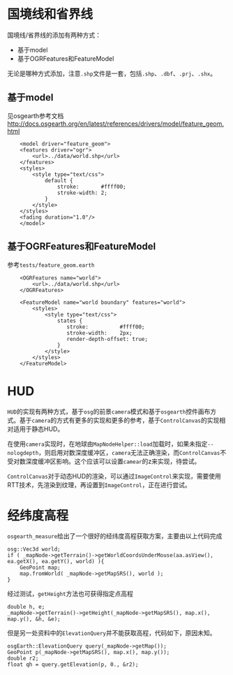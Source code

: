 # 国境线和省界线

国境线/省界线的添加有两种方式：

- 基于model
- 基于OGRFeatures和FeatureModel

无论是哪种方式添加，注意`.shp`文件是一套，包括`.shp`、`.dbf`、`.prj`、`.shx`。

## 基于model

见osgearth参考文档 http://docs.osgearth.org/en/latest/references/drivers/model/feature_geom.html

```
	<model driver="feature_geom">
    <features driver="ogr">
        <url>../data/world.shp</url>
    </features>
    <styles>
        <style type="text/css">
            default {
                stroke:       #ffff00;
                stroke-width: 2;
            }
        </style>
    </styles>
    <fading duration="1.0"/>
    </model>
```

## 基于OGRFeatures和FeatureModel

参考`tests/feature_geom.earth`

```
    <OGRFeatures name="world">
        <url>../data/world.shp</url>
    </OGRFeatures>
    
    <FeatureModel name="world boundary" features="world">
        <styles>
            <style type="text/css">
                states {
                   stroke:          #ffff00; 
                   stroke-width:    2px;
                   render-depth-offset: true;
                }                    
            </style>
        </styles>        
    </FeatureModel>
```

# HUD

`HUD`的实现有两种方式，基于`osg`的前景`camera`模式和基于`osgearth`控件画布方式。基于`camera`的方式有更多的实现和更多的参考，基于`ControlCanvas`的实现相对适用于静态HUD。

在使用`camera`实现时，在地球由`MapNodeHelper::load`加载时，如果未指定`--nologdepth`，则启用对数深度缓冲区，`camera`无法正确渲染，而`ControlCanvas`不受对数深度缓冲区影响。这个应该可以设置`camear`的z来实现，待尝试。

`ControlCanvas`对于动态HUD的渲染，可以通过`ImageControl`来实现，需要使用RTT技术，先渲染到纹理，再设置到`ImageControl`，正在进行尝试。

# 经纬度高程

`osgearth_measure`给出了一个很好的经纬度高程获取方案，主要由以上代码完成

```
osg::Vec3d world;
if ( _mapNode->getTerrain()->getWorldCoordsUnderMouse(aa.asView(), ea.getX(), ea.getY(), world) ){
    GeoPoint map;
    map.fromWorld( _mapNode->getMapSRS(), world );
}
```

经过测试，`getHeight`方法也可获得指定点高程

```
double h, e;
_mapNode->getTerrain()->getHeight(_mapNode->getMapSRS(), map.x(), map.y(), &h, &e);
```

但是另一处资料中的`ElevationQuery`并不能获取高程，代码如下，原因未知。

```
osgEarth::ElevationQuery query(_mapNode->getMap());
GeoPoint p(_mapNode->getMapSRS(), map.x(), map.y());
double r2;
float qh = query.getElevation(p, 0., &r2);
```

